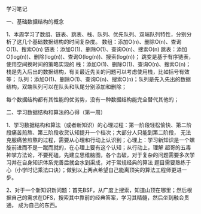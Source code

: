 学习笔记

一、基础数据结构的概念

1、本周学习了数组、链表、跳表、栈、队列、优先队列、双端队列特性，分别分析了这几个基础数据结构的时间复杂度。
数组：添加O(n)、删除O(n)、查询O(1)、搜索O(n)
链表：添加O(1)、删除O(1)、查询O(n)、搜索O(n)
跳表：添加O(log(n))、删除(log(n))、查询O(log(n))、搜索(log(n))； 跳变是基于有序链表，使用空间换时间的策略实现的
栈：添加O(1)、删除O(1)、查询O(n)、搜索O(n)；栈是先入后出的数据结构，有关最近先关的问题可以考虑使用栈，比如括号有效等；
队列：添加O(1)、删除O(1)、查询O(n)、搜索O(n)；队列是先入先出的数据结构，双端队列可以在队头和队尾分别添加和删除；

每个数据结构都有其性能的优劣势，没有一种数据结构能完全替代其他的；

二、学习数据结构和算法的心得（第一周）

1、学习数据结构和算法（或者新知识）的心理过程：第一阶段轻松愉快、第二阶段痛苦煎熬、第三阶段收货认知提升一个档次；大部分人只能到第二阶段，
无法克服痛苦煎熬的过程，需要从心理和行动上认识到；心理上：学习新知识是一个螺旋前进而不是一蹴而就的，在心理上要有这个认知；从行动上，理解
超哥的五毒神掌方法论，不要死磕，先建立思维脑图，各个击破，对于复杂的问题需要多次学习并在自身知识体系完善后就会水到渠成，对于常规经典的算法
题目需要熟练于心（小学时记乘法口诀）；做到以上两点希望自己能离顶尖的算法工程师更进一步。

2、对于一个新知识新问题：首先BSF，从广度上搜索，知道山顶在哪里；然后根据自己的需求在DFS，搜索其中靠前的经典答案，学习其精髓，然后坐到融会贯通，
成为自己的东西。


